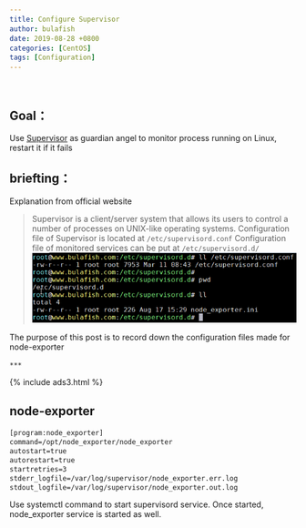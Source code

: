 ```yaml
---
title: Configure Supervisor
author: bulafish
date: 2019-08-28 +0800
categories: [CentOS]
tags: [Configuration]
---
```


<br>

## Goal：
Use [Supervisor](http://supervisord.org/introduction.html) as guardian angel to monitor process running on Linux, restart it if it fails

## briefting：
Explanation from official website
> Supervisor is a client/server system that allows its users to control a number of processes on UNIX-like operating systems.
Configuration file of Supervisor is located at `/etc/supervisord.conf`
Configuration file of monitored services can be put at `/etc/supervisord.d/`
![systemctl](/assets/img/20200828036.png)

The purpose of this post is to record down the configuration files made for node-exporter

`***`

{% include ads3.html %}

## node-exporter

```shell
[program:node_exporter]
command=/opt/node_exporter/node_exporter
autostart=true
autorestart=true
startretries=3
stderr_logfile=/var/log/supervisor/node_exporter.err.log
stdout_logfile=/var/log/supervisor/node_exporter.out.log
```

Use systemctl command to start supervisord service.  Once started, node_exporter service is started as well.